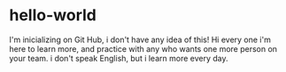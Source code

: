 # hello-world
I'm inicializing on Git Hub, i don't have any idea of this! 
Hi every one i'm here to learn more, and practice with any who wants one more person on your team. 
i don't speak English, but i learn more every day.
